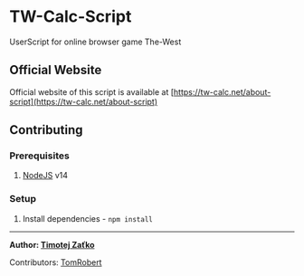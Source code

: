 # TW-Calc-Script

UserScript for online browser game The-West

## Official Website

Official website of this script is available at [https://tw-calc.net/about-script](https://tw-calc.net/about-script)

## Contributing

### Prerequisites

1. [NodeJS](https://nodejs.org/en/) v14

### Setup

1. Install dependencies - `npm install`

---

**Author: [Timotej Zaťko](https://github.com/timzatko)**

Contributors: [TomRobert](https://github.com/TomRobert)
